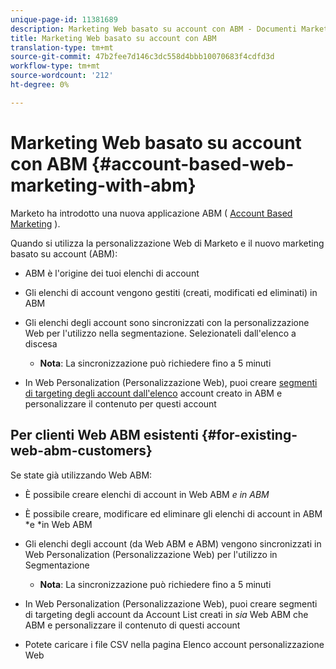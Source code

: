 ```yaml
---
unique-page-id: 11381689
description: Marketing Web basato su account con ABM - Documenti Marketo - Documentazione prodotto
title: Marketing Web basato su account con ABM
translation-type: tm+mt
source-git-commit: 47b2fee7d146c3dc558d4bbb10070683f4cdfd3d
workflow-type: tm+mt
source-wordcount: '212'
ht-degree: 0%

---
```



# Marketing Web basato su account con ABM {#account-based-web-marketing-with-abm}

Marketo ha introdotto una nuova applicazione ABM ( [Account Based Marketing](http://docs.marketo.com/display/docs/account+based+marketing) ).

Quando si utilizza la personalizzazione Web di Marketo e il nuovo marketing basato su account (ABM):

* ABM è l&#39;origine dei tuoi elenchi di account
* Gli elenchi di account vengono gestiti (creati, modificati ed eliminati) in ABM
* Gli elenchi degli account sono sincronizzati con la personalizzazione Web per l&#39;utilizzo nella segmentazione. Selezionateli dall&#39;elenco a discesa

   * **Nota**: La sincronizzazione può richiedere fino a 5 minuti

* In Web Personalization (Personalizzazione Web), puoi creare [segmenti di targeting degli account dall&#39;elenco](create-a-segment-using-an-account-list.md) account creato in ABM e personalizzare il contenuto per questi account

## Per clienti Web ABM esistenti {#for-existing-web-abm-customers}

Se state già utilizzando Web ABM:

* È possibile creare elenchi di account in Web ABM *e in ABM*
* È possibile creare, modificare ed eliminare gli elenchi di account in ABM *e *in Web ABM
* Gli elenchi degli account (da Web ABM e ABM) vengono sincronizzati in Web Personalization (Personalizzazione Web) per l&#39;utilizzo in Segmentazione

   * **Nota**: La sincronizzazione può richiedere fino a 5 minuti

* In Web Personalization (Personalizzazione Web), puoi creare segmenti di targeting degli account da Account List creati in *sia* Web ABM che ABM e personalizzare il contenuto di questi account
* Potete caricare i file CSV nella pagina Elenco account personalizzazione Web

